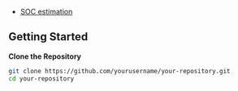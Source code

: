 - [SOC estimation](./soc_estimation/README.md)


## Getting Started

**Clone the Repository**

   ```bash
   git clone https://github.com/yourusername/your-repository.git
   cd your-repository
   